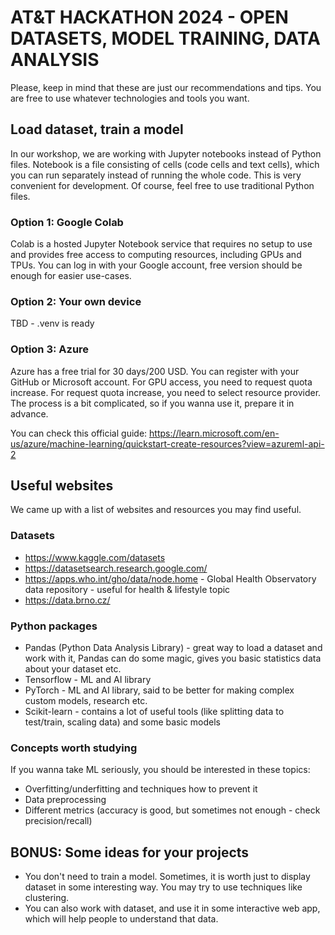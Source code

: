 # AT&T HACKATHON 2024 - OPEN DATASETS, MODEL TRAINING, DATA ANALYSIS

Please, keep in mind that these are just our recommendations and tips. You are free to use whatever technologies and tools you want.

## Load dataset, train a model

In our workshop, we are working with Jupyter notebooks instead of Python files. Notebook is a file consisting of cells (code cells and text cells), which you can run separately instead of running the whole code. This is very convenient for development. Of course, feel free to use traditional Python files.

### Option 1: Google Colab

Colab is a hosted Jupyter Notebook service that requires no setup to use and provides free access to computing resources, including GPUs and TPUs. You can log in with your Google account, free version should be enough for easier use-cases.

### Option 2: Your own device

TBD - .venv is ready

### Option 3: Azure

Azure has a free trial for 30 days/200 USD. You can register with your GitHub or Microsoft account.
For GPU access, you need to request quota increase. For request quota increase, you need to select resource provider. The process is a bit complicated, so if you wanna use it, prepare it in advance.

You can check this official guide:
https://learn.microsoft.com/en-us/azure/machine-learning/quickstart-create-resources?view=azureml-api-2


## Useful websites

We came up with a list of websites and resources you may find useful.

### Datasets

- https://www.kaggle.com/datasets
- https://datasetsearch.research.google.com/
- https://apps.who.int/gho/data/node.home - Global Health Observatory data repository - useful for health & lifestyle topic
- https://data.brno.cz/

### Python packages

- Pandas (Python Data Analysis Library) - great way to load a dataset and work with it, Pandas can do some magic, gives you basic statistics data about your dataset etc.
- Tensorflow - ML and AI library
- PyTorch - ML and AI library, said to be better for making complex custom models, research etc.
- Scikit-learn - contains a lot of useful tools (like splitting data to test/train, scaling data) and some basic models 

### Concepts worth studying

If you wanna take ML seriously, you should be interested in these topics:
- Overfitting/underfitting and techniques how to prevent it
- Data preprocessing
- Different metrics (accuracy is good, but sometimes not enough - check precision/recall)

## BONUS: Some ideas for your projects
- You don't need to train a model. Sometimes, it is worth just to display dataset in some interesting way. You may try to use techniques like clustering.
- You can also work with dataset, and use it in some interactive web app, which will help people to understand that data.


